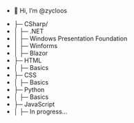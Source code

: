 - 👋 Hi, I’m @zycloos

<!---
zycloos/zycloos is a ✨ special ✨ repository because its `README.md` (this file) appears on your GitHub profile.
You can click the Preview link to take a look at your changes.
--->

- ├─ CSharp/
- │  ├─ .NET
- │  ├─ Windows Presentation Foundation
- │  ├─ Winforms
- │  ├─ Blazor
- ├─ HTML
- │  ├─ Basics
- ├─ CSS
- │  ├─ Basics
- ├─ Python
- │  ├─ Basics
- ├─ JavaScript
- │  ├─ In progress...


